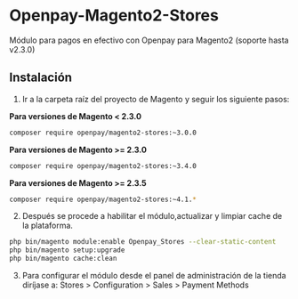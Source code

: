 # Openpay-Magento2-Stores

Módulo para pagos en efectivo con Openpay para Magento2 (soporte hasta v2.3.0)


## Instalación

1. Ir a la carpeta raíz del proyecto de Magento y seguir los siguiente pasos:

**Para versiones de Magento < 2.3.0**
```bash    
composer require openpay/magento2-stores:~3.0.0
```

**Para versiones de Magento >= 2.3.0**
```bash    
composer require openpay/magento2-stores:~3.4.0
```

**Para versiones de Magento >= 2.3.5**
```bash
composer require openpay/magento2-stores:~4.1.*
```

2. Después se procede a habilitar el módulo,actualizar y limpiar cache de la plataforma.

```bash    
php bin/magento module:enable Openpay_Stores --clear-static-content
php bin/magento setup:upgrade
php bin/magento cache:clean
```

3. Para configurar el módulo desde el panel de administración de la tienda diríjase a: Stores > Configuration > Sales > Payment Methods
